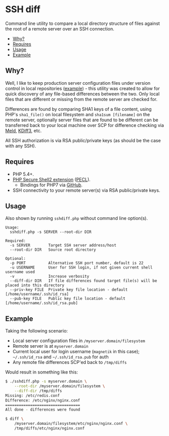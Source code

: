 # SSH diff
Command line utility to compare a local directory structure of files against the root of a remote server over an SSH connection.
- [Why?](#why)
- [Requires](#requires)
- [Usage](#usage)
- [Example](#example)

## Why?
Well, I like to keep production server configuration files under version control in local repositories ([example](https://github.com/magnetikonline/webserverinstall.ubuntu12.04/tree/master/00root)) - this utility was created to allow for quick discovery of any file-based differences between the two. Only local files that are different or missing from the remote server are checked for.

Differences are found by comparing SHA1 keys of a file content, using PHP's `sha1_file()` on local filesystem and `sha1sum [filename]` on the remote server, optionally server files that are found to be different can be transferred back to your local machine over SCP for difference checking via [Meld](http://meldmerge.org/), [KDiff3](http://kdiff3.sourceforge.net/), etc.

All SSH authorization is via RSA public/private keys (as should be the case with any SSH).

## Requires
- PHP 5.4+.
- [PHP Secure Shell2 extension](http://php.net/manual/en/book.ssh2.php) ([PECL](https://pecl.php.net/package/ssh2)).
	- Bindings for PHP7 via [GitHub](https://github.com/php/pecl-networking-ssh2).
- SSH connectivity to your remote server(s) via RSA public/private keys.

## Usage
Also shown by running `sshdiff.php` without command line option(s).

	Usage:
	  sshdiff.php -s SERVER --root-dir DIR

	Required:
	  -s SERVER        Target SSH server address/host
	  --root-dir DIR   Source root directory

	Optional:
	  -p PORT          Alternative SSH port number, default is 22
	  -u USERNAME      User for SSH login, if not given current shell username used
	  -v               Increase verbosity
	  --diff-dir DIR   If file differences found target file(s) will be placed into this directory
	  --priv-key FILE  Private key file location - default [/home/username/.ssh/id_rsa]
	  --pub-key FILE   Public key file location - default [/home/username/.ssh/id_rsa.pub]

## Example
Taking the following scenario:
- Local server configuration files in `/myserver.domain/filesystem`
- Remote server is at `myserver.domain`
- Current local user for login username (`magnetik` in this case); `~/.ssh/id_rsa` and `~/.ssh/id_rsa.pub` for auth
- Any remote file differences SCP'ed back to `/tmp/diffs`

Would result in something like this:

```sh
$ ./sshdiff.php -s myserver.domain \
	--root-dir /myserver.domain/filesystem \
	--diff-dir /tmp/diffs
Missing: /etc/redis.conf
Difference: /etc/nginx/nginx.conf
=================================
All done - differences were found

$ diff \
	/myserver.domain/filesystem/etc/nginx/nginx.conf \
	/tmp/diffs/etc/nginx/nginx.conf
```
